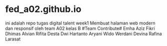 # fed_a02.github.io
ini adalah repo tugas digital talent week1 Membuat halaman web modern dan responsif oleh team A02 kelas B
#Team Contribute#
Emha Aziz Fikri
Dhimas Alvian Rifita
Desta Dwi Hartanto
Aryani Wido Werdani
Devina Rafina Larasat
